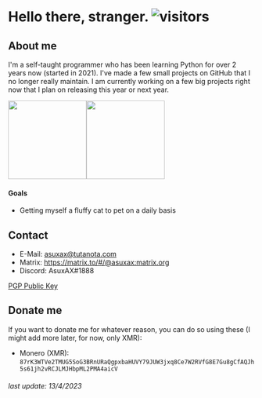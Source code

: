# Hello there, stranger. ![visitors](https://visitor-badge.laobi.icu/badge?page_id=AsuxAX)
## About me
I'm a self-taught programmer who has been learning Python for over 2 years now (started in 2021).
I've made a few small projects on GitHub that I no longer really maintain. I am currently working on a few big projects right now that I plan on releasing this year or next year.

<img height="160px" src="https://github-readme-stats.vercel.app/api?username=AsuxAX&theme=dark&show_icons=false&hide_border=true&count_private=false"/><img height="160px" src="https://github-readme-stats.vercel.app/api/top-langs/?username=AsuxAX&theme=dark&show_icons=true&hide_border=true"/>



#### Goals
- Getting myself a fluffy cat to pet on a daily basis

## Contact
- E-Mail: asuxax@tutanota.com
- Matrix: https://matrix.to/#/@asuxax:matrix.org
- Discord: AsuxAX#1888

[PGP Public Key](asuxax_0xAF52AF36_public.asc)


## Donate me
If you want to donate me for whatever reason, you can do so using these (I might add more later, for now, only XMR):
- Monero (XMR): `87rK3WTVe2TMUG5SoG3BRnURaQgpxbaHUVY79JUW3jxq8Ce7W2RVfG8E7Gu8gCfAQJh5s61jh2vRCJLMJHbpML2PMA4aicV`

###### last update: 13/4/2023
